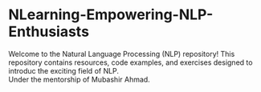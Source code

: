 # NLearning-Empowering-NLP-Enthusiasts

Welcome to the Natural Language Processing (NLP) repository! This repository contains resources, code examples, and exercises designed to introduc the exciting field of NLP.
<br>
Under the mentorship of Mubashir Ahmad.


